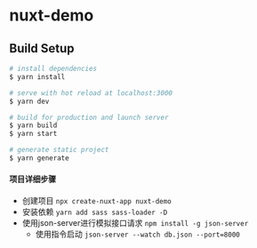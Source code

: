 # nuxt-demo

## Build Setup

```bash
# install dependencies
$ yarn install

# serve with hot reload at localhost:3000
$ yarn dev

# build for production and launch server
$ yarn build
$ yarn start

# generate static project
$ yarn generate
```

#### 项目详细步骤

* 创建项目  `npx create-nuxt-app nuxt-demo`
* 安装依赖 `yarn add sass sass-loader -D`
* 使用json-server进行模拟接口请求  `npm install -g json-server`
  * 使用指令启动 `json-server --watch db.json --port=8000`




